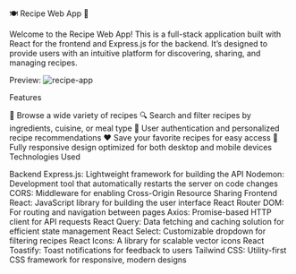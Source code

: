 🍽️ Recipe Web App 🥄

Welcome to the Recipe Web App! This is a full-stack application built with React for the frontend and Express.js for the backend. It’s designed to provide users with an intuitive platform for discovering, sharing, and managing recipes.

Preview:
![recipe-app](https://github.com/user-attachments/assets/c9d3550a-c53e-4d60-85bc-ffa1a494b69d)


Features

🍲 Browse a wide variety of recipes
🔍 Search and filter recipes by ingredients, cuisine, or meal type
🔐 User authentication and personalized recipe recommendations
❤️ Save your favorite recipes for easy access
📱 Fully responsive design optimized for both desktop and mobile devices
Technologies Used

Backend
Express.js: Lightweight framework for building the API
Nodemon: Development tool that automatically restarts the server on code changes
CORS: Middleware for enabling Cross-Origin Resource Sharing
Frontend
React: JavaScript library for building the user interface
React Router DOM: For routing and navigation between pages
Axios: Promise-based HTTP client for API requests
React Query: Data fetching and caching solution for efficient state management
React Select: Customizable dropdown for filtering recipes
React Icons: A library for scalable vector icons
React Toastify: Toast notifications for feedback to users
Tailwind CSS: Utility-first CSS framework for responsive, modern designs
